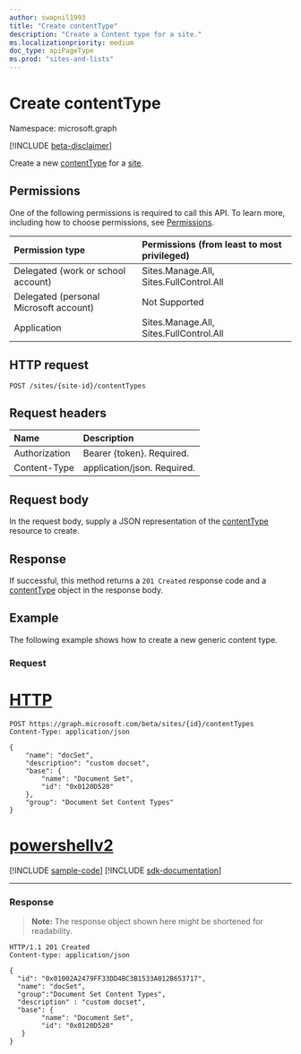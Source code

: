 ```yaml
---
author: swapnil1993
title: "Create contentType"
description: "Create a Content type for a site."
ms.localizationpriority: medium
doc_type: apiPageType
ms.prod: "sites-and-lists"
---
```


# Create contentType
Namespace: microsoft.graph

[!INCLUDE [beta-disclaimer](../../includes/beta-disclaimer.md)]

Create a new [contentType][] for a [site][].

## Permissions

One of the following permissions is required to call this API. To learn more, including how to choose permissions, see [Permissions](/graph/permissions-reference).

|Permission type      | Permissions (from least to most privileged)              |
|:--------------------|:---------------------------------------------------------|
|Delegated (work or school account) |Sites.Manage.All, Sites.FullControl.All    |
|Delegated (personal Microsoft account) |Not Supported    |
|Application |Sites.Manage.All, Sites.FullControl.All |


## HTTP request

<!-- { "blockType": "ignored" } -->

```http
POST /sites/{site-id}/contentTypes
```

## Request headers
|Name|Description|
|:---|:---|
|Authorization|Bearer {token}. Required.|
|Content-Type|application/json. Required.|

## Request body

In the request body, supply a JSON representation of the [contentType][] resource to create.

## Response

If successful, this method returns a `201 Created` response code and a [contentType][] object in the response body.


## Example

The following example shows how to create a new generic content type.

### Request


# [HTTP](#tab/http)
<!-- {
  "blockType": "request",
  "name": "create_contenttype"
}
-->

```http
POST https://graph.microsoft.com/beta/sites/{id}/contentTypes
Content-Type: application/json

{
    "name": "docSet",
    "description": "custom docset",
    "base": {
        "name": "Document Set",
        "id": "0x0120D520"
    },
    "group": "Document Set Content Types" 
}
```

# [powershellv2](#tab/powershellv2)
[!INCLUDE [sample-code](../includes/snippets/powershellv2/create-contenttype-powershellv2-snippets.md)]
[!INCLUDE [sdk-documentation](../includes/snippets/snippets-sdk-documentation-link.md)]

---

### Response
>**Note:** The response object shown here might be shortened for readability.

<!-- {
  "blockType": "response",
  "truncated": true,
  "@odata.type": "microsoft.graph.contentType"
}
-->

```http
HTTP/1.1 201 Created
Content-type: application/json

{
  "id": "0x01002A2479FF33DD4BC3B1533A012B653717",
  "name": "docSet",
  "group":"Document Set Content Types",
  "description" : "custom docset",
  "base": {
        "name": "Document Set",
        "id": "0x0120D520"
   }
}
```


[contentType]: ../resources/contentType.md
[site]: ../resources/site.md

<!--
{
  "type": "#page.annotation",
  "description": "Create a Content type in a site",
  "keywords": "content type",
  "section": "documentation",
  "tocPath": "sites/Create ContentType",
  "suppressions": [
  ]
}
-->
